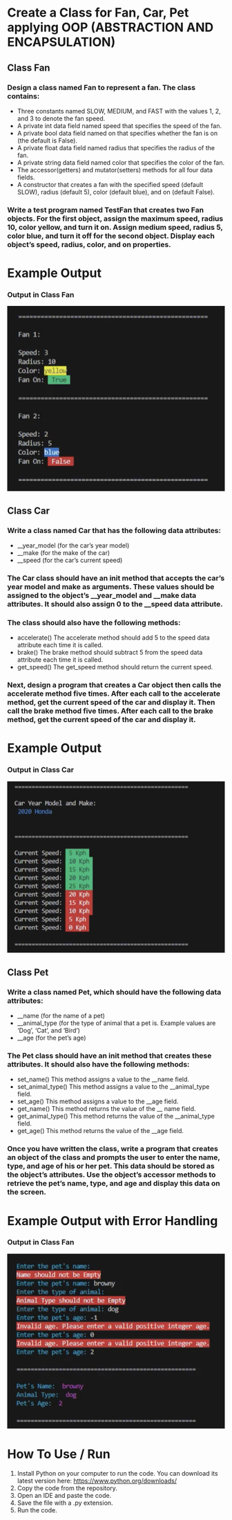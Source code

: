 # Create a Class for Fan, Car, Pet applying OOP (ABSTRACTION AND ENCAPSULATION)

## Class Fan
### Design a class named Fan to represent a fan. The class contains:
- Three constants named SLOW, MEDIUM, and FAST with the values 1, 2, and 3 to denote the fan speed.
- A private int data field named speed that specifies the speed of the fan.
- A private bool data field named on that specifies whether the fan is on (the default is False).
- A private float data field named radius that specifies the radius of the fan.
- A private string data field named color that specifies the color of the fan.
- The accessor(getters)  and mutator(setters)  methods for all four data fields.
- A constructor that creates a fan with the specified speed (default SLOW), radius (default 5), color (default blue), and on (default False).

### Write a test program named TestFan that creates two Fan objects. For the first object, assign the maximum speed, radius 10, color yellow, and turn it on. Assign medium speed, radius 5, color blue, and turn it off for the second object. Display each object’s speed, radius, color, and on properties.


# Example Output 

### Output in Class Fan
![](img\IMG_5737.jpg)


## Class Car
### Write a class named Car that has the following data attributes:
- __year_model (for the car’s year model)
- __make (for the make of the car)
- __speed (for the car’s current speed)

### The Car class should have an __init__ method that accepts the car’s year model and make as arguments. These values should be assigned to the object’s __year_model and __make data attributes. It should also assign 0 to the __speed data attribute.

### The class should also have the following methods:
- accelerate()
The accelerate method should add 5 to the speed data attribute each time it is called.
- brake()
The brake method should subtract 5 from the speed data attribute each time it is called.
- get_speed()
The get_speed method should return the current speed.

### Next, design a program that creates a Car object then calls the accelerate method five times. After each call to the accelerate method, get the current speed of the car and display it. Then call the brake method five times. After each call to the brake method, get the current speed of the car and display it.

# Example Output 

### Output in Class Car
![](img\IMG_5738.jpg)


## Class Pet
### Write a class named Pet, which should have the following data attributes:
- __name (for the name of a pet)
- __animal_type (for the type of animal that a pet is. Example values are ‘Dog’, ‘Cat’, and ‘Bird’)
- __age (for the pet’s age)

### The Pet class should have an __init__ method that creates these attributes. It should also have the following methods:
- set_name()
This method assigns a value to the __name field.
- set_animal_type()
This method assigns a value to the __animal_type field.
- set_age()
This method assigns a value to the __age field.
- get_name()
This method returns the value of the __ name field.
- get_animal_type()
This method returns the value of the __animal_type field.
- get_age()
This method returns the value of the __age field.

### Once you have written the class, write a program that creates an object of the class and prompts the user to enter the name, type, and age of his or her pet. This data should be stored as the object’s attributes. Use the object’s accessor methods to retrieve the pet’s name, type, and age and display this data on the screen.

# Example Output with Error Handling

### Output in Class Fan
![](img\IMG_5739.jpg)

# How To Use / Run
1. Install Python on your computer to run the code. You can download its latest version here: https://www.python.org/downloads/ 
2. Copy the code from the repository. 
3. Open an IDE and paste the code. 
4. Save the file with a .py extension. 
5. Run the code. 